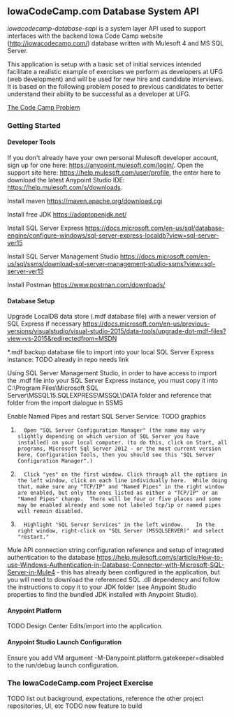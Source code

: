 ## IowaCodeCamp.com Database System API ##

*iowacodecamp-database-sapi* is a system layer API used to support interfaces with the backend Iowa Code Camp website (http://iowacodecamp.com/) database written with Mulesoft 4 and MS SQL Server. 

This application is setup with a basic set of initial services intended facilitate a realistic example of exercises we perform as developers at UFG (web development) and will be used for new hire and candidate interviews. It is based on the following problem posed to previous candidates to better understand their ability to be successful as a developer at UFG. 

[The Code Camp Problem](https://github.com/joelcaspers/iowacodecamp-database-sapi/blob/master/TheCodeCampProblem.pdf)

### Getting Started ###

#### Developer Tools ####

If you don't already have your own personal Mulesoft developer account, sign up for one here: https://anypoint.mulesoft.com/login/. Open the support site here: https://help.mulesoft.com/user/profile, the enter here to download the latest Anypoint Studio IDE: https://help.mulesoft.com/s/downloads. 

Install maven https://maven.apache.org/download.cgi

Install free JDK https://adoptopenjdk.net/ 

Install SQL Server Express https://docs.microsoft.com/en-us/sql/database-engine/configure-windows/sql-server-express-localdb?view=sql-server-ver15

Install SQL Server Management Studio https://docs.microsoft.com/en-us/sql/ssms/download-sql-server-management-studio-ssms?view=sql-server-ver15

Install Postman https://www.postman.com/downloads/


#### Database Setup #### 

Upgrade LocalDB data store (.mdf database file) with a newer version of SQL Express if necessary https://docs.microsoft.com/en-us/previous-versions/visualstudio/visual-studio-2015/data-tools/upgrade-dot-mdf-files?view=vs-2015&redirectedfrom=MSDN

*.mdf backup database file to import into your local SQL Server Express instance: TODO already in repo needs link

Using SQL Server Management Studio, in order to have access to import the .mdf file into your SQL Server Express instance, you must copy it into C:\Program Files\Microsoft SQL Server\MSSQL15.SQLEXPRESS\MSSQL\DATA folder and reference that folder from the import dialogue in SSMS 

Enable Named Pipes and restart SQL Server Service: TODO graphics

1.       Open "SQL Server Configuration Manager" (the name may vary slightly depending on which version of SQL Server you have installed) on your local computer. (to do this, click on Start, all programs, Microsoft Sql Server 2012 - or the most current version here, Configuration Tools, then you should see this "SQL Server Configuration Manager".)

2.       Click "yes" on the first window. Click through all the options in the left window, click on each line individually here.  While doing that, make sure any "TCP/IP" and "Named Pipes" in the right window are enabled, but only the ones listed as either a "TCP/IP" or an "Named Pipes" change.  There will be four or five places and some may be enabled already and some not labeled tcp/ip or named pipes will remain disabled.

3.       Highlight "SQL Server Services" in the left window.    In the right window, right-click on "SQL Server (MSSQLSERVER)" and select "restart."

Mule API connection string configuration reference and setup of integrated authentication to the database https://help.mulesoft.com/s/article/How-to-use-Windows-Authentication-in-Database-Connector-with-Microsoft-SQL-Server-in-Mule4 - this has already been configured in the application, but you will need to download the referenced SQL .dll dependency and follow the instructions to copy it to your JDK folder (see Anypoint Studio properties to find the bundled JDK installed with Anypoint Studio). 

#### Anypoint Platform ####
TODO Design Center Edits/import into the application. 

#### Anypoint Studio Launch Configuration #### 
Ensure you add VM argument -M-Danypoint.platform.gatekeeper=disabled to the run/debug launch configuration. 

### The IowaCodeCamp.com Project Exercise ###
TODO list out background, expectations, reference the other project repositories, UI, etc
TODO new feature to build 


